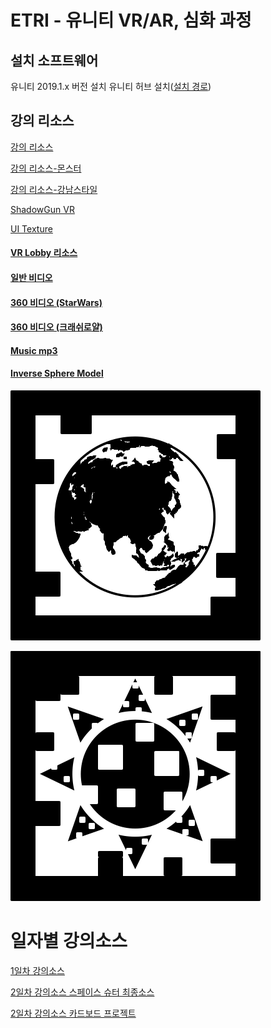 # ETRI - 유니티 VR/AR, 심화 과정

## 설치 소프트웨어

유니티 2019.1.x 버전 설치
유니티 허브 설치([설치 경로](https://store.unity.com/download?ref=personal))

## 강의 리소스 

[강의 리소스](https://drive.google.com/open?id=1HJHKxupcMSqcr4UgZ2gx22OuMA0u1uxW)

[강의 리소스-몬스터](https://github.com/IndieGameMaker/ETRI/blob/master/Monster.zip)

[강의 리소스-강남스타일](https://github.com/IndieGameMaker/ETRI/blob/master/monster%40Gangnam%20Style.fbx)

[ShadowGun VR](https://drive.google.com/open?id=0B3oEiOFhHHVTaXdUUW9RSWVqQnM)

[UI Texture](https://drive.google.com/open?id=0B3oEiOFhHHVTVmUyQ1E0OWdjU28)

#### [VR Lobby 리소스](https://drive.google.com/open?id=1avlQVFYVQfXlUURnAlNjIhg6Sx3MdtiO)

#### [일반 비디오](https://drive.google.com/open?id=1peucd_9-mxorgx0QwhCXnIcK7dcK00i3)

#### [360 비디오 (StarWars)](https://drive.google.com/open?id=1LvPTF2JhQ_GxtKQWu9MgTx1iY5XzkZvR)

#### [360 비디오 (크래쉬로얄)](https://drive.google.com/open?id=1rkr7x7LogRFXOEAuttQAxhVruzH7oC3H)

#### [Music mp3](https://github.com/IndieGameMaker/IITP/blob/master/09-In-The-Fall-Of-My-Heart.mp3)

#### [Inverse Sphere Model](https://drive.google.com/open?id=0B3oEiOFhHHVTTk9kbkdhVTlfOGs)


![](https://github.com/IndieGameMaker/SWU01/blob/master/AR리소스/마커/ar_marker_earth.png)

![](https://github.com/IndieGameMaker/SWU01/blob/master/AR리소스/마커/ar_marker_sun.png)



# 일자별 강의소스

[1일차 강의소스](https://1drv.ms/u/s!Asker0nVo1TSvoNe7_EoJbDy9flrLQ)

[2일차 강의소스 스페이스 슈터 최종소스](https://1drv.ms/u/s!Asker0nVo1TSvqY00mfD8Si73lXdEA)

[2일차 강의소스 카드보드 프로젝트](https://1drv.ms/u/s!Asker0nVo1TSvqY1RovDSsg0_wWZeA)

